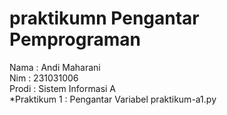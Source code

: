 # praktikumn Pengantar Pemprograman
<div> Nama : Andi Maharani</div> 
<div> Nim : 231031006</div> 
<div> Prodi : Sistem Informasi A </div>
*Praktikum 1 : Pengantar Variabel praktikum-a1.py
